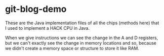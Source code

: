 # git-blog-demo
These are the Java implementation files of all the chips (methods here) that I used to implement a HACK CPU in Java.

 When we give instructions we can see the change in the A and D registers, but we can't exactly see the change in memory locations and so, because we didn't create a memory space or structure to store it like RAM.
 
